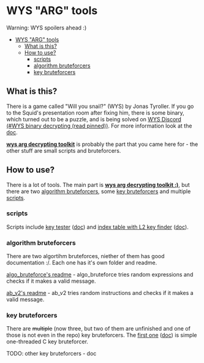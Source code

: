 # WYS "ARG" tools

Warning: WYS spoilers ahead :)

- [WYS "ARG" tools](#wys-arg-tools)
	- [What is this?](#what-is-this)
	- [How to use?](#how-to-use)
		- [scripts](#scripts)
		- [algorithm bruteforcers](#algorithm-bruteforcers)
		- [key bruteforcers](#key-bruteforcers)

## What is this?

There is a game called "Will you snail?" (WYS) by Jonas Tyroller. If you go to the Squid's presentation room after fixing him, there is some binary, which turned out to be a puzzle, and is being solved on [WYS Discord (\#WYS binary decrypting (read pinned))](https://discord.gg/6Kk2FUHmgf). For more information look at the [doc](https://docs.google.com/document/d/1e_nOhSkTh9cchh8n5yDadvf-pnoi8CBZnHwZE0dsbcI/edit#).

**[wys arg decrypting toolkit](wys_lib_playground.md)** is probably the part that you came here for - the other stuff are small scripts and bruteforcers.

## How to use?

There is a lot of tools. The main part is **[wys arg decrypting toolkit :)](wys_lib_playground.md)**, but there are two [algorithm bruteforcers](#algorithm-bruteforcers), some [key bruteforcers](#key-bruteforcers) and multiple [scripts](#scripts).

### scripts

Scripts include [key tester](scripts/wys_test.py) ([doc](scripts/doc/wys_test.md)) and [index table with L2 key finder](scripts/wys_indextable.py) ([doc](scripts/doc/wys_indextable.md)).

### algorithm bruteforcers

There are two algortihm bruteforces, niether of them has good documentation :/. Each one has it's own folder and readme.

[algo_bruteforce's readme](algo_bruteforce/README.md) - algo_bruteforce tries random expressions and checks if it makes a valid message.

[ab_v2's readme](ab_v2/README.md) - ab_v2 tries random instructions and checks if it makes a valid message.

### key bruteforcers

There are ~~multiple~~ (now three, but two of them are unfinished and one of those is not even in the repo) key bruteforcers. The [first one](key_bruteforce/key_bruteforce.c) ([doc](key_bruteforce/doc/key_bruteforce_c.md)) is simple one-threaded C key bruteforcer.

TODO: other key bruteforcers - doc
